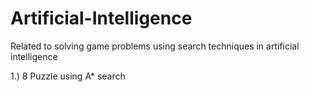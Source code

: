 # Artificial-Intelligence
Related to solving game problems using search techniques in artificial intelligence

1.) 8 Puzzle using A* search
